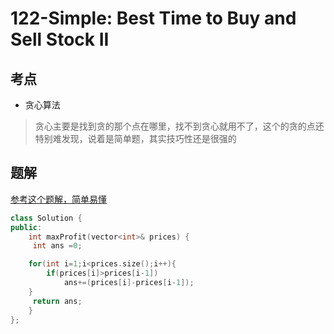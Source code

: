 # 122-Simple: Best Time to Buy and Sell Stock II

## 考点

* 贪心算法
> 贪心主要是找到贪的那个点在哪里，找不到贪心就用不了，这个的贪的点还特别难发现，说着是简单题，其实技巧性还是很强的

## 题解
[参考这个题解，简单易懂](https://leetcode-cn.com/problems/best-time-to-buy-and-sell-stock-ii/solution/best-time-to-buy-and-sell-stock-ii-zhuan-hua-fa-ji/)
```cpp
class Solution {
public:
    int maxProfit(vector<int>& prices) {
     int ans =0;

    for(int i=1;i<prices.size();i++){
        if(prices[i]>prices[i-1])
            ans+=(prices[i]-prices[i-1]);
    }
     return ans;   
    }
};
```